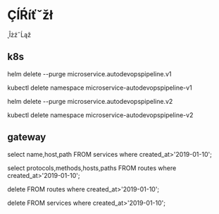 # ÇĺŔíťˇžł
˛Îżź˝Ĺąž
## k8s
helm delete --purge microservice.autodevopspipeline.v1

kubectl delete namespace microservice-autodevopspipeline-v1

helm delete --purge microservice.autodevopspipeline.v2

kubectl delete namespace microservice-autodevopspipeline-v2

## gateway
select name,host,path FROM services where created_at>'2019-01-10';

select protocols,methods,hosts,paths FROM routes where created_at>'2019-01-10';

delete FROM routes where created_at>'2019-01-10';

delete FROM services where created_at>'2019-01-10';

